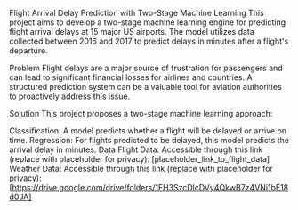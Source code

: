 Flight Arrival Delay Prediction with Two-Stage Machine Learning
This project aims to develop a two-stage machine learning engine for predicting flight arrival delays at 15 major US airports. The model utilizes data collected between 2016 and 2017 to predict delays in minutes after a flight's departure.

Problem
Flight delays are a major source of frustration for passengers and can lead to significant financial losses for airlines and countries. A structured prediction system can be a valuable tool for aviation authorities to proactively address this issue.

Solution
This project proposes a two-stage machine learning approach:

Classification: A model predicts whether a flight will be delayed or arrive on time.
Regression: For flights predicted to be delayed, this model predicts the arrival delay in minutes.
Data
Flight Data: Accessible through this link (replace with placeholder for privacy): [placeholder_link_to_flight_data]
Weather Data: Accessible through this link (replace with placeholder for privacy): [https://drive.google.com/drive/folders/1FH3SzcDlcDVy4QkwB7z4VNi1bE18d0JA]
